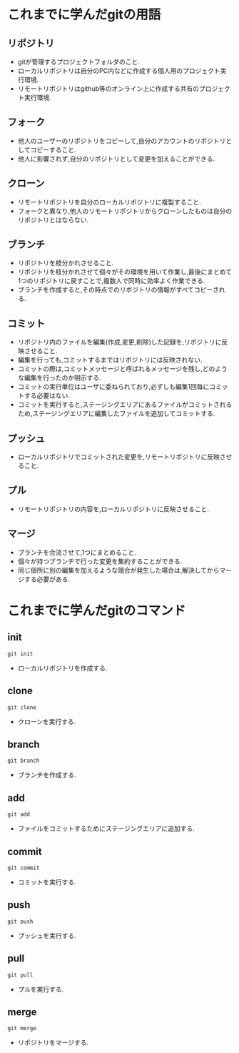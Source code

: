 # これまでに学んだgitの用語

## リポジトリ
- gitが管理するプロジェクトフォルダのこと.
- ローカルリポジトリは自分のPC内などに作成する個人用のプロジェクト実行環境.
- リモートリポジトリはgithub等のオンライン上に作成する共有のプロジェクト実行環境.

## フォーク
- 他人のユーザーのリポジトリをコピーして,自分のアカウントのリポジトリとしてコピーすること.
- 他人に影響されず,自分のリポジトリとして変更を加えることができる.

## クローン
- リモートリポジトリを自分のローカルリポジトリに複製すること.
- フォークと異なり,他人のリモートリポジトリからクローンしたものは自分のリポジトリとはならない.

## ブランチ
- リポジトリを枝分かれさせること.
- リポジトリを枝分かれさせて個々がその環境を用いて作業し,最後にまとめて1つのリポジトリに戻すことで,複数人で同時に効率よく作業できる.
- ブランチを作成すると,その時点でのリポジトリの情報がすべてコピーされる.

## コミット
- リポジトリ内のファイルを編集(作成,変更,削除)した記録を,リポジトリに反映させること.
- 編集を行っても,コミットするまではリポジトリには反映されない.
- コミットの際は,コミットメッセージと呼ばれるメッセージを残し,どのような編集を行ったのか明示する.
- コミットの実行単位はユーザに委ねられており,必ずしも編集1回毎にコミットする必要はない.
- コミットを実行すると,ステージングエリアにあるファイルがコミットされるため,ステージングエリアに編集したファイルを追加してコミットする.

## プッシュ
- ローカルリポジトリでコミットされた変更を,リモートリポジトリに反映させること.

## プル
- リモートリポジトリの内容を,ローカルリポジトリに反映させること.

## マージ
- ブランチを合流させて,1つにまとめること.
- 個々が持つブランチで行った変更を集約することができる.
- 同じ個所に別の編集を加えるような競合が発生した場合は,解決してからマージする必要がある.


# これまでに学んだgitのコマンド

## init
`git init`
- ローカルリポジトリを作成する.

## clone
`git clone`
- クローンを実行する.

## branch
`git branch`
- ブランチを作成する.

## add
`git add`
- ファイルをコミットするためにステージングエリアに追加する.

## commit
`git commit`
- コミットを実行する.

## push
`git push`
- プッシュを実行する.

## pull
`git pull`
- プルを実行する.

## merge
`git merge`
- リポジトリをマージする.





